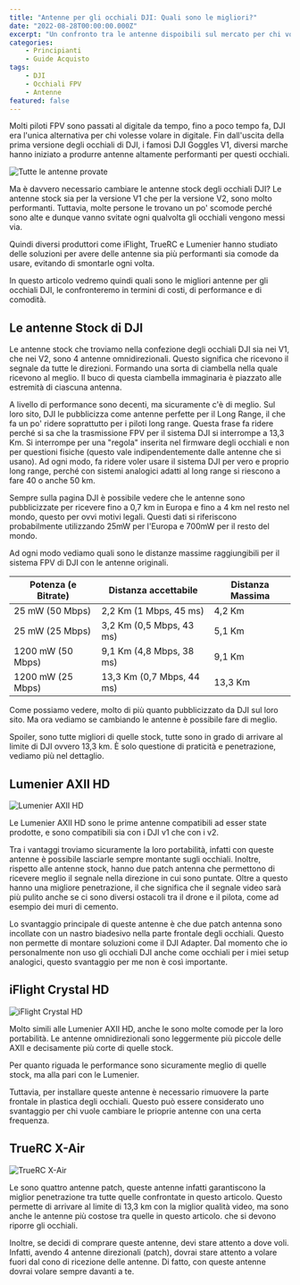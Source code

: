 ```yaml
---
title: "Antenne per gli occhiali DJI: Quali sono le migliori?"
date: "2022-08-28T00:00:00.000Z"
excerpt: "Un confronto tra le antenne dispoibili sul mercato per chi vola in digitale con gli occhiali DJI"
categories:
    - Principianti
    - Guide Acquisto 
tags: 
    - DJI
    - Occhiali FPV
    - Antenne
featured: false
---
```

<style jsx>{`
    @media 
    only screen and (min-width: 980px) {
        td {
            width: 170px
        }
        td:nth-of-type(1){
            padding-right: 0;
            width: 175px;
        }
    }
    @media 
    only screen and (max-width: 760px),
    (min-device-width: 768px) and (max-device-width: 1024px)  {
        /*
        Label the data on mobile view
        
        */

        #stock-table td:nth-of-type(2):before { content: "Distanza accettabile"; }
        #stock-table td:nth-of-type(3):before { content: "Distanza massima"; }
    }
`}</style>

Molti piloti FPV sono passati al digitale da tempo, fino a poco tempo fa, DJI era l'unica alternativa per chi volesse volare in digitale. Fin dall'uscita della prima versione degli occhiali di DJI, i famosi DJI Goggles V1, diversi marche hanno iniziato a produrre antenne altamente performanti per questi occhiali.

![Tutte le antenne provate](/assets/antenne-per-occhiali-dji-fpv/tutte-le-antenne.jpeg)

Ma è davvero necessario cambiare le antenne stock degli occhiali DJI? Le antenne stock sia per la versione V1 che per la versione V2, sono molto performanti. 
Tuttavia, molte persone le trovano un po' scomode perché sono alte e dunque vanno svitate ogni qualvolta gli occhiali vengono messi via. 

Quindi diversi produttori come iFlight, TrueRC e Lumenier hanno studiato delle soluzioni per avere delle antenne sia più performanti sia comode da usare, evitando di smontarle ogni volta.

In questo articolo vedremo quindi quali sono le migliori antenne per gli occhiali DJI, le confronteremo in termini di costi, di performance e di comodità.

## Le antenne Stock di DJI

Le antenne stock che troviamo nella confezione degli occhiali DJI sia nei V1, che nei V2, sono 4 antenne omnidirezionali. Questo significa che ricevono il segnale da tutte le direzioni. Formando una sorta di ciambella nella quale ricevono al meglio. Il buco di questa ciambella immaginaria è piazzato alle estremità di ciascuna antenna.

A livello di performance sono decenti, ma sicuramente c'è di meglio. Sul loro sito, DJI le pubblicizza come antenne perfette per il Long Range, il che fa un po' ridere soprattutto per i piloti long range. Questa frase fa ridere perché si sa che la trasmissione FPV per il sistema DJI si interrompe a 13,3 Km. Si interrompe per una "regola" inserita nel firmware degli occhiali e non per questioni fisiche (questo vale indipendentemente dalle antenne che si usano). Ad ogni modo, fa ridere voler usare il sistema DJI per vero e proprio long range, perché con sistemi analogici adatti al long range si riescono a fare 40 o anche 50 km.

Sempre sulla pagina DJI è possibile vedere che le antenne sono pubblicizzate per ricevere fino a 0,7 km in Europa e fino a 4 km nel resto nel mondo, questo per ovvi motivi legali. Questi dati si riferiscono probabilmente utilizzando 25mW per l'Europa e 700mW per il resto del mondo.

Ad ogni modo vediamo quali sono  le distanze massime raggiungibili per il sistema FPV di DJI con le antenne originali.

<div id="stock-table">

| Potenza (e Bitrate)| Distanza accettabile     | Distanza Massima |
|-------------------|---------------------------|------------------|
| 25 mW (50 Mbps)   | 2,2 Km (1 Mbps, 45 ms)    | 4,2 Km           |
| 25 mW (25 Mbps)   | 3,2 Km (0,5 Mbps, 43 ms)  | 5,1 Km           |
| 1200 mW (50 Mbps) | 9,1 Km (4,8 Mbps, 38 ms)  | 9,1 Km           |
| 1200 mW (25 Mbps) | 13,3 Km (0,7 Mbps, 44 ms) | 13,3 Km          |

</div>

Come possiamo vedere, molto di più quanto pubblicizzato da DJI sul loro sito. Ma ora vediamo se cambiando le antenne è possibile fare di meglio. 

Spoiler, sono tutte migliori di quelle stock, tutte sono in grado di arrivare al limite di DJI ovvero 13,3 km. È solo questione di praticità e penetrazione, vediamo più nel dettaglio.

## Lumenier AXII HD

![Lumenier AXII HD](/assets/antenne-per-occhiali-dji-fpv/lumenier-axii-hd.jpeg)

Le Lumenier AXII HD sono le prime antenne compatibili ad esser state prodotte, e sono compatibili sia con i DJI v1 che con i v2. 

Tra i vantaggi troviamo sicuramente la loro portabilità, infatti con queste antenne è possibile lasciarle sempre montante sugli occhiali. Inoltre, rispetto alle antenne stock, hanno due patch antenna che permettono di ricevere meglio il segnale nella direzione in cui sono puntate. Oltre a questo hanno una migliore penetrazione, il che significa che il segnale video sarà più pulito anche se ci sono diversi ostacoli tra il drone e il pilota, come ad esempio dei muri di cemento.

Lo svantaggio principale di queste antenne è che due patch antenna sono incollate con un nastro biadesivo nella parte frontale degli occhiali. Questo non permette di montare soluzioni come il DJI Adapter. Dal momento che io personalmente non uso gli occhiali DJI anche come occhiali per i miei setup analogici, questo svantaggio per me non è così importante.

## iFlight Crystal HD

![iFlight Crystal HD](/assets/antenne-per-occhiali-dji-fpv/iflight-crystal-hd.jpeg)

Molto simili alle Lumenier AXII HD, anche le <AffiliateLink label="iFlight Crystal HD" href="https://www.drone24hours.com/prodotto/crystal-hd-patch-da-58-ghz/?D24H=lucapalonca"/>sono molte comode per la loro portabilità. Le antenne omnidirezionali sono leggermente più piccole delle AXII e decisamente più corte di quelle stock. 

Per quanto riguada le performance sono sicuramente meglio di quelle stock, ma alla pari con le Lumenier. 

Tuttavia, per installare queste antenne è necessario rimuovere la parte frontale in plastica degli occhiali. Questo può essere considerato uno svantaggio per chi vuole cambiare le prioprie antenne con una certa frequenza.

## TrueRC X-Air

![TrueRC X-Air](/assets/antenne-per-occhiali-dji-fpv/truerc-x-air-hd.jpeg)

Le <AffiliateLink label="TrueRC X-Air" href="https://www.drone24hours.com/prodotto/truerc-x%c2%b2-air-5-8ghz-mk-ii-antenna-per-dji-goggles-set-di-2-lhcp/?D24H=lucapalonca"/> sono quattro antenne patch, queste antenne infatti garantiscono la miglior penetrazione tra tutte quelle confrontate in questo articolo. Questo permette di arrivare al limite di 13,3 km con la miglior qualità video, ma sono anche le antenne più costose tra quelle in questo articolo. 
 che si devono riporre gli occhiali. 

Inoltre, se decidi di comprare queste antenne, devi stare attento a dove voli. Infatti, avendo 4 antenne direzionali (patch), dovrai stare attento a volare fuori dal cono di ricezione delle antenne. Di fatto, con queste antenne dovrai volare sempre davanti a te.



